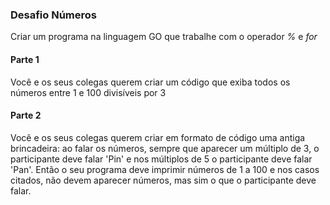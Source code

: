 ### Desafio Números
Criar um programa na linguagem GO que trabalhe com o operador *%* e *for*

#### Parte 1
Você e os seus colegas querem criar um código que exiba todos os números entre 1 e 100 divisíveis por 3

#### Parte 2
Você e os seus colegas querem criar em formato de código uma antiga brincadeira: ao falar os números, sempre que aparecer um múltiplo de 3, 
o participante deve falar 'Pin' e nos múltiplos de 5 o participante deve falar 'Pan'. Então o seu programa deve imprimir números de 1 a 100 e nos casos citados, 
não devem aparecer números, mas sim o que o participante deve falar.

